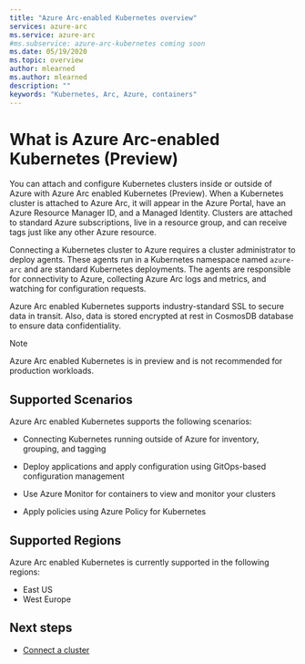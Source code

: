 ```yaml
---
title: "Azure Arc-enabled Kubernetes overview"
services: azure-arc
ms.service: azure-arc
#ms.subservice: azure-arc-kubernetes coming soon
ms.date: 05/19/2020
ms.topic: overview
author: mlearned
ms.author: mlearned
description: ""
keywords: "Kubernetes, Arc, Azure, containers"
---
```


# What is Azure Arc-enabled Kubernetes (Preview)

You can attach and configure Kubernetes clusters inside or outside of Azure with Azure Arc enabled Kubernetes (Preview). When a Kubernetes cluster is attached to Azure Arc, it will appear in the Azure Portal, have an Azure Resource Manager ID, and a Managed Identity. Clusters are attached to standard Azure subscriptions, live in a resource group, and can receive tags just like any other Azure resource.

Connecting a Kubernetes cluster to Azure requires a cluster administrator to deploy agents. These agents run in a Kubernetes namespace named `azure-arc` and are standard Kubernetes deployments. The agents are responsible for connectivity to Azure, collecting Azure Arc logs and metrics, and watching for configuration requests.

Azure Arc enabled Kubernetes supports industry-standard SSL to secure data in transit. Also, data is stored encrypted at rest in CosmosDB database to ensure data confidentiality.

 > [!NOTE]
> Azure Arc enabled Kubernetes is in preview and is not recommended for production workloads.

## Supported Scenarios

Azure Arc enabled Kubernetes supports the following scenarios:

* Connecting Kubernetes running outside of Azure for inventory, grouping, and tagging

* Deploy applications and apply configuration using GitOps-based configuration management

* Use Azure Monitor for containers to view and monitor your clusters

* Apply policies using Azure Policy for Kubernetes

## Supported Regions

Azure Arc enabled Kubernetes is currently supported in the following regions:

* East US
* West Europe

## Next steps

* [Connect a cluster](./connect-cluster.md)
